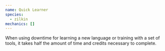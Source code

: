 ```yaml
---
name: Quick Learner
species:
  - zilkin
mechanics: []
---
```

When using downtime for learning a new language or training with a set of tools, it takes half the amount of time and credits necessary to complete.
